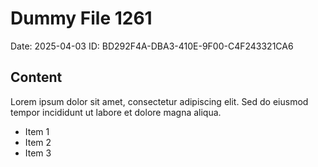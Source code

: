 # Dummy File 1261

Date: 2025-04-03
ID: BD292F4A-DBA3-410E-9F00-C4F243321CA6

## Content

Lorem ipsum dolor sit amet, consectetur adipiscing elit.
Sed do eiusmod tempor incididunt ut labore et dolore magna aliqua.

* Item 1
* Item 2
* Item 3
